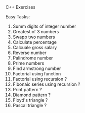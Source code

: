 C++ Exercises

Easy Tasks:

1. Summ digits of integer number
2. Greatest of 3 numbers
3. Swapp two numbers
4. Calculate percentage
5. Calcuale gross salary
6. Reverse number
7. Palindrome number
8. Prime numbers 
9. Find armstrong number
10. Factorial using function
11. Factorial using recursion ?
12. Fibonaic series using recursion ?
13. Print pattern ?
14. Diamond pattern ?
15. Floyd's triangle ?
16. Pascal triangle ?

